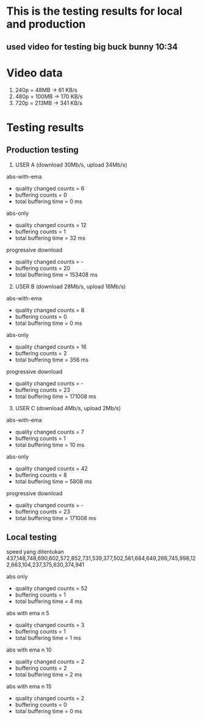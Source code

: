# This is the testing results for local and production

## used video for testing big buck bunny 10:34

# Video data

1. 240p = 48MB -> 61 KB/s
2. 480p = 100MB -> 170 KB/s
3. 720p = 213MB -> 341 KB/s

# Testing results

## Production testing

1. USER A (download 30Mb/s, upload 34Mb/s)

abs-with-ema

- quality changed counts = 6
- buffering counts = 0
- total buffering time = 0 ms

abs-only

- quality changed counts = 12
- buffering counts = 1
- total buffering time = 32 ms

progressive download

- quality changed counts = -
- buffering counts = 20
- total buffering time = 153408 ms

2. USER B (download 28Mb/s, upload 16Mb/s)

abs-with-ema

- quality changed counts = 8
- buffering counts = 0
- total buffering time = 0 ms

abs-only

- quality changed counts = 16
- buffering counts = 2
- total buffering time = 356 ms

progressive download

- quality changed counts = -
- buffering counts = 23
- total buffering time = 171008 ms

3. USER C (download 4Mb/s, upload 2Mb/s)

abs-with-ema

- quality changed counts = 7
- buffering counts = 1
- total buffering time = 10 ms

abs-only

- quality changed counts = 42
- buffering counts = 8
- total buffering time = 5808 ms

progressive download

- quality changed counts = -
- buffering counts = 23
- total buffering time = 171008 ms

## Local testing

speed yang ditentukan
437,148,748,690,602,572,852,731,539,377,502,561,684,649,266,745,998,122,663,104,237,375,630,374,941

abs only

- quality changed counts = 52
- buffering counts = 1
- total buffering time = 4 ms

abs with ema n 5

- quality changed counts = 3
- buffering counts = 1
- total buffering time = 1 ms

abs with ema n 10

- quality changed counts = 2
- buffering counts = 2
- total buffering time = 2 ms

abs with ema n 15

- quality changed counts = 2
- buffering counts = 0
- total buffering time = 0 ms
